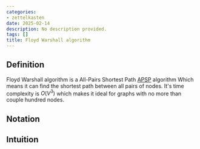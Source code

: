 ```yaml
---
categories:
- zettelkasten
date: 2025-02-14
description: No description provided.
tags: []
title: Floyd Warshall algorithm
---
```


## Definition

Floyd Warshall algorithm is a All-Pairs Shortest Path [APSP](APSP) algorithm Which means it can find the shortest path between all pairs of nodes. It's time complexity is $O(V^3)$ which makes it ideal for graphs with no more than couple hundred nodes.

## Notation

## Intuition